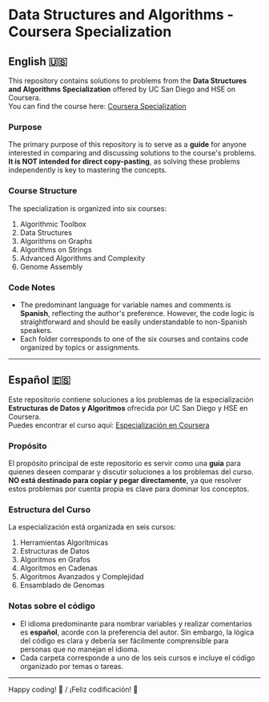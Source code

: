 # Data Structures and Algorithms - Coursera Specialization

## English 🇺🇸

This repository contains solutions to problems from the **Data Structures and Algorithms Specialization** offered by UC San Diego and HSE on Coursera.  
You can find the course here: [Coursera Specialization](https://www.coursera.org/specializations/data-structures-algorithms)

### Purpose
The primary purpose of this repository is to serve as a **guide** for anyone interested in comparing and discussing solutions to the course's problems. **It is NOT intended for direct copy-pasting**, as solving these problems independently is key to mastering the concepts.

### Course Structure
The specialization is organized into six courses:

1. Algorithmic Toolbox
2. Data Structures
3. Algorithms on Graphs
4. Algorithms on Strings
5. Advanced Algorithms and Complexity
6. Genome Assembly

### Code Notes
- The predominant language for variable names and comments is **Spanish**, reflecting the author's preference. However, the code logic is straightforward and should be easily understandable to non-Spanish speakers.
- Each folder corresponds to one of the six courses and contains code organized by topics or assignments.

---

## Español 🇪🇸

Este repositorio contiene soluciones a los problemas de la especialización **Estructuras de Datos y Algoritmos** ofrecida por UC San Diego y HSE en Coursera.  
Puedes encontrar el curso aquí: [Especialización en Coursera](https://www.coursera.org/specializations/data-structures-algorithms)

### Propósito
El propósito principal de este repositorio es servir como una **guía** para quienes deseen comparar y discutir soluciones a los problemas del curso. **NO está destinado para copiar y pegar directamente**, ya que resolver estos problemas por cuenta propia es clave para dominar los conceptos.

### Estructura del Curso
La especialización está organizada en seis cursos:

1. Herramientas Algorítmicas
2. Estructuras de Datos
3. Algoritmos en Grafos
4. Algoritmos en Cadenas
5. Algoritmos Avanzados y Complejidad
6. Ensamblado de Genomas

### Notas sobre el código
- El idioma predominante para nombrar variables y realizar comentarios es **español**, acorde con la preferencia del autor. Sin embargo, la lógica del código es clara y debería ser fácilmente comprensible para personas que no manejan el idioma.
- Cada carpeta corresponde a uno de los seis cursos e incluye el código organizado por temas o tareas.

---

Happy coding! 🚀 / ¡Feliz codificación! 🚀

